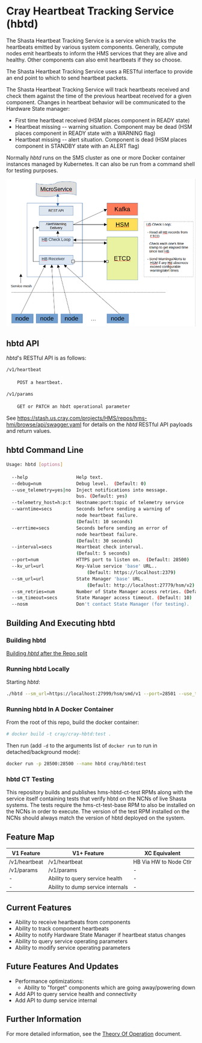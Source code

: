 # Cray Heartbeat Tracking Service (hbtd)

The Shasta Heartbeat Tracking Service is a service which tracks the 
heartbeats emitted by various system components.  Generally, compute nodes
emit heartbeats to inform the HMS services that they are alive and healthy.
Other components can also emit heartbeats if they so choose.

The Shasta Heartbeat Tracking Service uses a RESTful interface to provide an
end point to which to send heartbeat packets.  

The Shasta Heartbeat Tracking Service will track heartbeats received and 
check them against the time of the previous heartbeat received for a given
component.   Changes in heartbeat behavior will be communicated to the
Hardware State manager:

* First time heartbeat received (HSM places component in READY state)
* Heartbeat missing -- warning situation.  Component may be dead (HSM places component in READY state with a WARNING flag)
* Heartbeat missing -- alert situation.  Component is dead (HSM places component in STANDBY state with an ALERT flag)

Normally _hbtd_ runs on the SMS cluster as one or more Docker container 
instances managed by Kubernetes.  It can also be run from a command shell 
for testing purposes.

![HBTD Block Diagram](hbtd_block_diagram.png "HBTD Block Diagram")

## hbtd API

_hbtd_'s RESTful API is as follows:

```bash
/v1/heartbeat

    POST a heartbeat.
```

```bash
/v1/params

    GET or PATCH an hbdt operational parameter
```

See https://stash.us.cray.com/projects/HMS/repos/hms-hmi/browse/api/swagger.yaml for details on the _hbtd_ RESTful API payloads and return values.

## hbtd Command Line

```bash
Usage: hbtd [options]

  --help                  Help text.
  --debug=num             Debug level.  (Default: 0)
  --use_telemetry=yes|no  Inject notifications into message.
                          bus. (Default: yes)
  --telemetry_host=h:p:t  Hostname:port:topic of telemetry service
  --warntime=secs         Seconds before sending a warning of
                          node heartbeat failure.  
                          (Default: 10 seconds)
  --errtime=secs          Seconds before sending an error of
                          node heartbeat failure.  
                          (Default: 30 seconds)
  --interval=secs         Heartbeat check interval.
                          (Default: 5 seconds)
  --port=num              HTTPS port to listen on.  (Default: 28500)
  --kv_url=url            Key-Value service 'base' URL..  
                              (Default: https://localhost:2379)
  --sm_url=url            State Manager 'base' URL.  
                              (Default: http://localhost:27779/hsm/v2)
  --sm_retries=num        Number of State Manager access retries. (Default: 3)
  --sm_timeout=secs       State Manager access timeout. (Default: 10)
  --nosm                  Don't contact State Manager (for testing).
```

## Building And Executing hbtd

### Building hbtd

[Building _hbtd_ after the Repo split](https://connect.us.cray.com/confluence/display/CASMHMS/HMS+Repo+Split)

### Running hbtd Locally

Starting _hbtd_:

```bash
./hbtd --sm_url=https://localhost:27999/hsm/smd/v1 --port=28501 --use_telemetry=no --kv_url="mem:"
```

### Running hbtd In A Docker Container

From the root of this repo, build the docker container:

```bash
# docker build -t cray/cray-hbtd:test .
```

Then run (add `-d` to the arguments list of `docker run` to run in detached/background mode):

```bash
docker run -p 28500:28500 --name hbtd cray/hbtd:test
```

### hbtd CT Testing

This repository builds and publishes hms-hbtd-ct-test RPMs along with the service itself containing tests that verify hbtd on the
NCNs of live Shasta systems. The tests require the hms-ct-test-base RPM to also be installed on the NCNs in order to execute.
The version of the test RPM installed on the NCNs should always match the version of hbtd deployed on the system.

## Feature Map

| V1 Feature | V1+ Feature | XC Equivalent |
| --- | --- | --- |
| /v1/heartbeat | /v1/heartbeat | HB Via HW to Node Ctlr | 
| /v1/params | /v1/params | - | 
| - | Ability to query service health | - |
| - | Ability to dump service internals | - |


## Current Features

* Ability to receive heartbeats from components
* Ability to track component heartbeats
* Ability to notify Hardware State Manager if heartbeat status changes
* Ability to query service operating parameters
* Ability to modify service operating parameters

## Future Features And Updates

* Performance optimizations:
  * Ability to "forget" components which are going away/powering down
* Add API to query service health and connectivity
* Add API to dump service internal

## Further Information

For more detailed information, see the [Theory Of Operation](TheoryOfOperation.md) document.

